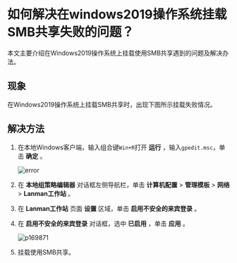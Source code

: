 如何解决在windows2019操作系统挂载SMB共享失败的问题？ 
======================================================

本文主要介绍在Windows2019操作系统上挂载使用SMB共享遇到的问题及解决办法。

现象 
-----------------------

在Windows2019操作系统上挂载SMB共享时，出现下图所示挂载失败情况。

解决方法 
-------------------------

1. 在本地Windows客户端，输入组合键`Win+R`打开 **运行** ，输入`gpedit.msc`，单击 **确定** 。

   

   ![error](https://static-aliyun-doc.oss-accelerate.aliyuncs.com/assets/img/zh-CN/5037911061/p170732.png)

   

2. 在 **本地组策略编辑器** 对话框左侧导航栏，单击 **计算机配置** \> **管理模板** \> **网络** \> **Lanman工作站** 。

   

3. 在 **Lanman工作站** 页面 **设置** 区域，单击 **启用不安全的来宾登录** 。

   

4. 在 **启用不安全的来宾登录** 对话框，选中 **已启用** ，单击 **应用** 。

   ![p169871](https://static-aliyun-doc.oss-accelerate.aliyuncs.com/assets/img/zh-CN/8268990061/p169992.png)
   

5. 挂载使用SMB共享。

   




